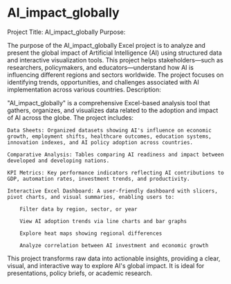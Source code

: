 # AI_impact_globally
Project Title: AI_impact_globally
Purpose:

The purpose of the AI_impact_globally Excel project is to analyze and present the global impact of Artificial Intelligence (AI) using structured data and interactive visualization tools. This project helps stakeholders—such as researchers, policymakers, and educators—understand how AI is influencing different regions and sectors worldwide. The project focuses on identifying trends, opportunities, and challenges associated with AI implementation across various countries.
Description:

"AI_impact_globally" is a comprehensive Excel-based analysis tool that gathers, organizes, and visualizes data related to the adoption and impact of AI across the globe. The project includes:

    Data Sheets: Organized datasets showing AI's influence on economic growth, employment shifts, healthcare outcomes, education systems, innovation indexes, and AI policy adoption across countries.

    Comparative Analysis: Tables comparing AI readiness and impact between developed and developing nations.

    KPI Metrics: Key performance indicators reflecting AI contributions to GDP, automation rates, investment trends, and productivity.

    Interactive Excel Dashboard: A user-friendly dashboard with slicers, pivot charts, and visual summaries, enabling users to:

        Filter data by region, sector, or year

        View AI adoption trends via line charts and bar graphs

        Explore heat maps showing regional differences

        Analyze correlation between AI investment and economic growth

This project transforms raw data into actionable insights, providing a clear, visual, and interactive way to explore AI's global impact. It is ideal for presentations, policy briefs, or academic research.
